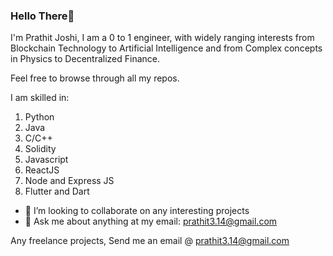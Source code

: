 ### Hello There👋

I'm Prathit Joshi, I am a 0 to 1 engineer, with widely ranging interests from Blockchain Technology to Artificial Intelligence and from Complex concepts in Physics to Decentralized Finance. 

Feel free to browse through all my repos.

I am skilled in:
1. Python
2. Java
3. C/C++ 
4. Solidity
5. Javascript
6. ReactJS
7. Node and Express JS
8. Flutter and Dart
- 👯 I’m looking to collaborate on any interesting projects
- 💬 Ask me about anything at my email: prathit3.14@gmail.com


Any freelance projects, Send me an email @ prathit3.14@gmail.com
<!--
**Prathit-tech/Prathit-tech** is a ✨ _special_ ✨ repository because its `README.md` (this file) appears on your GitHub profile.

Here are some ideas to get you started:

- 🔭 I’m currently working on ...
- 🌱 I’m currently learning ...
- 👯 I’m looking to collaborate on ...
- 🤔 I’m looking for help with ...
- 💬 Ask me about ...
- 📫 How to reach me: ...
- 😄 Pronouns: ...
- ⚡ Fun fact: ...
-->
